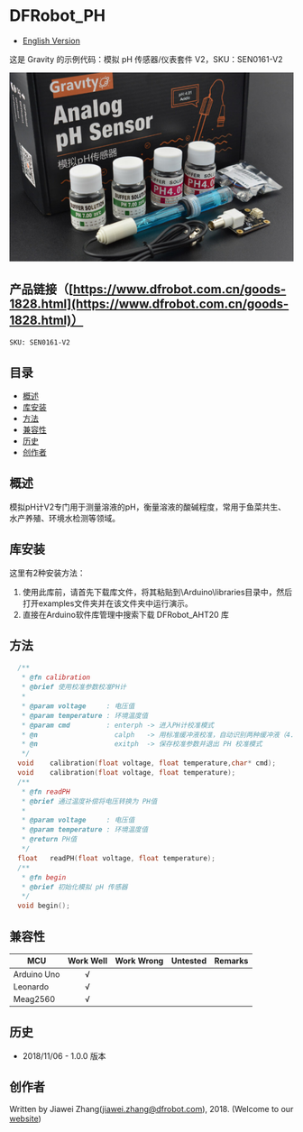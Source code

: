 # DFRobot_PH

* [English Version](./README.md)

这是 Gravity 的示例代码：模拟 pH 传感器/仪表套件 V2，SKU：SEN0161-V2

![产品效果图](./resources/images/SEN0161-V2.png)


## 产品链接（[https://www.dfrobot.com.cn/goods-1828.html](https://www.dfrobot.com.cn/goods-1828.html)）
    SKU: SEN0161-V2
   
## 目录

* [概述](#概述)
* [库安装](#库安装)
* [方法](#方法)
* [兼容性](#兼容性)
* [历史](#历史)
* [创作者](#创作者)

## 概述

模拟pH计V2专门用于测量溶液的pH，衡量溶液的酸碱程度，常用于鱼菜共生、水产养殖、环境水检测等领域。

## 库安装

这里有2种安装方法：
1. 使用此库前，请首先下载库文件，将其粘贴到\Arduino\libraries目录中，然后打开examples文件夹并在该文件夹中运行演示。
2. 直接在Arduino软件库管理中搜索下载 DFRobot_AHT20 库

## 方法

```C++
  /**
   * @fn calibration
   * @brief 使用校准参数校准PH计
   *
   * @param voltage     : 电压值
   * @param temperature : 环境温度值
   * @param cmd         : enterph -> 进入PH计校准模式
   * @n                   calph   -> 用标准缓冲液校准，自动识别两种缓冲液（4.0和7.0）
   * @n                   exitph  -> 保存校准参数并退出 PH 校准模式
   */
  void    calibration(float voltage, float temperature,char* cmd); 
  void    calibration(float voltage, float temperature);
  /**
   * @fn readPH
   * @brief 通过温度补偿将电压转换为 PH值
   *
   * @param voltage     : 电压值
   * @param temperature : 环境温度值
   * @return PH值
   */
  float   readPH(float voltage, float temperature); 
  /**
   * @fn begin
   * @brief 初始化模拟 pH 传感器
   */
  void begin();
```

## 兼容性

MCU                | Work Well | Work Wrong | Untested  | Remarks
------------------ | :----------: | :----------: | :---------: | -----
Arduino Uno  |      √       |             |            | 
Leonardo  |      √       |             |            | 
Meag2560 |      √       |             |            | 

## 历史

- 2018/11/06 - 1.0.0 版本

## 创作者

Written by Jiawei Zhang(jiawei.zhang@dfrobot.com), 2018. (Welcome to our [website](https://www.dfrobot.com/))



